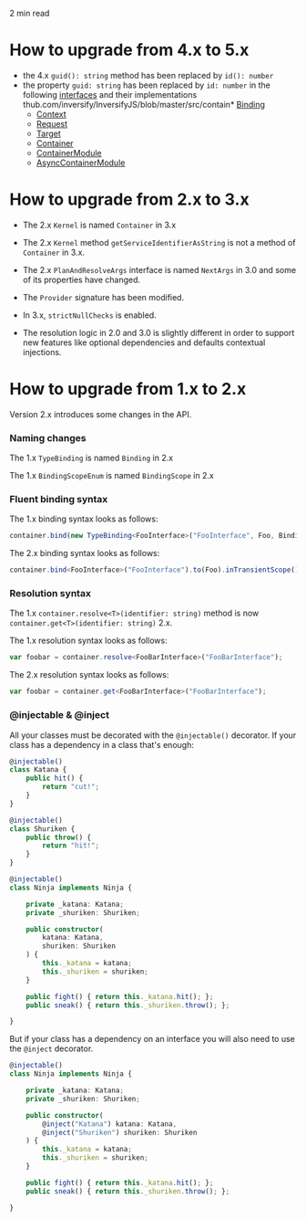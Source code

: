 <p id="reading-time-action-id" align="left">2 min read</p>

# How to upgrade from 4.x to 5.x
- the 4.x `guid(): string` method has been replaced by `id(): number`
- the property `guid: string` has been replaced by `id: number` in the following [interfaces](https://github.com/inversify/InversifyJS/blob/master/src/interfaces/interfaces.ts) and their implementations
    thub.com/inversify/InversifyJS/blob/master/src/contain* [Binding](https://github.com/inversify/InversifyJS/blob/master/src/bindings/binding.ts)
    * [Context](https://github.com/inversify/InversifyJS/blob/master/src/planning/context.ts)
    * [Request](https://github.com/inversify/InversifyJS/blob/master/src/planning/request.ts)
    * [Target](https://github.com/inversify/InversifyJS/blob/master/src/planning/target.ts)
    * [Container](https://github.com/inversify/InversifyJS/blob/master/src/container/container.ts)
    * [ContainerModule](https://github.com/inversify/InversifyJS/blob/master/src/container/container_module.ts)
    * [AsyncContainerModule](https://gier/container_module.ts)

# How to upgrade from 2.x to 3.x

- The 2.x `Kernel` is named `Container` in 3.x

- The 2.x `Kernel` method `getServiceIdentifierAsString` is not a method of `Container`  in 3.x.

- The 2.x `PlanAndResolveArgs` interface is named `NextArgs` in 3.0 and some of its properties have changed.

- The `Provider` signature has been modified.

- In 3.x, `strictNullChecks` is enabled.

- The resolution logic in 2.0 and 3.0 is slightly different in order to support new features like 
optional dependencies and defaults contextual injections.

# How to upgrade from 1.x to 2.x

Version 2.x introduces some changes in the API.

### Naming changes

The 1.x `TypeBinding` is named `Binding` in 2.x

The 1.x `BindingScopeEnum` is named `BindingScope` in 2.x

### Fluent binding syntax

The 1.x binding syntax looks as follows:

```ts
container.bind(new TypeBinding<FooInterface>("FooInterface", Foo, BindingScopeEnum.Transient));
```

The 2.x binding syntax looks as follows:

```ts
container.bind<FooInterface>("FooInterface").to(Foo).inTransientScope()
```

### Resolution syntax

The 1.x `container.resolve<T>(identifier: string)` method is now `container.get<T>(identifier: string)` 2.x.

The 1.x resolution syntax looks as follows:

```ts
var foobar = container.resolve<FooBarInterface>("FooBarInterface");
```

The 2.x resolution syntax looks as follows:

```ts
var foobar = container.get<FooBarInterface>("FooBarInterface");
```

### @injectable & @inject
All your classes must be decorated with the `@injectable()` decorator. If your class has a dependency in a class that's enough:

```ts
@injectable()
class Katana {
    public hit() {
        return "cut!";
    }
}

@injectable()
class Shuriken {
    public throw() {
        return "hit!";
    }
}

@injectable()
class Ninja implements Ninja {

    private _katana: Katana;
    private _shuriken: Shuriken;

    public constructor(
        katana: Katana,
        shuriken: Shuriken
    ) {
        this._katana = katana;
        this._shuriken = shuriken;
    }

    public fight() { return this._katana.hit(); };
    public sneak() { return this._shuriken.throw(); };

}
```
But if your class has a dependency on an interface you will also need to use the `@inject` decorator.

```ts
@injectable()
class Ninja implements Ninja {

    private _katana: Katana;
    private _shuriken: Shuriken;

    public constructor(
        @inject("Katana") katana: Katana,
        @inject("Shuriken") shuriken: Shuriken
    ) {
        this._katana = katana;
        this._shuriken = shuriken;
    }

    public fight() { return this._katana.hit(); };
    public sneak() { return this._shuriken.throw(); };

}
``` 
